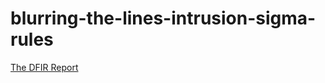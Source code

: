# blurring-the-lines-intrusion-sigma-rules

[The DFIR Report](https://thedfirreport.com/2025/09/08/blurring-the-lines-intrusion-shows-connection-with-three-major-ransomware-gangs/)